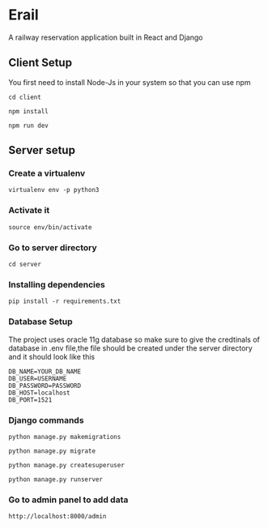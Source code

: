 # Erail
A railway reservation application built in React and Django
## Client Setup
You first need to install Node-Js in your system so that you can use npm
```
cd client
```

```
npm install
```

```
npm run dev
```

## Server setup

### Create a virtualenv
```
virtualenv env -p python3
```
### Activate it
```
source env/bin/activate
```
### Go to server directory

```
cd server
```
### Installing dependencies

```
pip install -r requirements.txt
```
### Database Setup

 The project uses oracle 11g database so make sure to give the credtinals of database in .env file,the file should be created under the server directory and it should look like this
```
DB_NAME=YOUR_DB_NAME
DB_USER=USERNAME
DB_PASSWORD=PASSWORD
DB_HOST=localhost
DB_PORT=1521
```

### Django commands

```
python manage.py makemigrations
```

```
python manage.py migrate
```

```
python manage.py createsuperuser
```

```
python manage.py runserver
```

### Go to admin panel to add data
```
http://localhost:8000/admin
```

